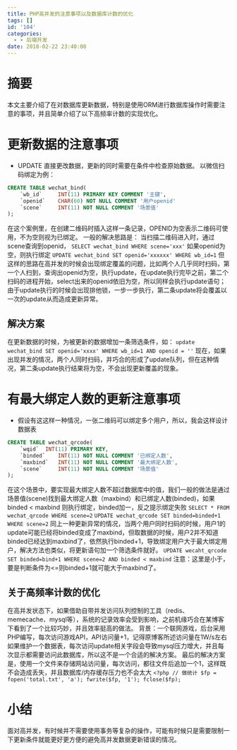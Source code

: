 ```yaml
---
title: PHP高并发的注意事项以及数据库计数的优化
tags: []
id: '104'
categories:
  - - 后端开发
date: 2018-02-22 23:40:08
---
```




# 摘要

本文主要介绍了在对数据库更新数据，特别是使用ORM进行数据库操作时需要注意的事项，并且简单介绍了以下高频率计数的实现优化。

# 更新数据的注意事项

*   UPDATE 直接更改数据，更新的同时需要在条件中检查原始数据。 以微信扫码绑定为例：

```sql
CREATE TABLE wechat_bind(
    `wb_id`     INT(11) PRIMARY KEY COMMENT '主键',
    `openid`    CHAR(60) NOT NULL COMMENT '用户openid'
    `scene`     INT(11) NOT NULL COMMENT '场景值'
);
```

在这个案例里，在创建二维码时插入这样一条记录，OPENID为空表示二维码可使用，不为空则视为已绑定。 一般的解决思路是： 当扫描二维码进入时，通过scene查询到openid， `SELECT wechat_bind WHERE scene='xxx'` 如果openid为空，则执行绑定 `UPDATE wechat_bind SET openid='xxxxxx' WHERE wb_id=1` 但这样的思路在高并发的时候会出现绑定覆盖的问题，比如两个人几乎同时扫码，第一个人扫到，查询出openid为空，执行update，在update执行完毕之前，第二个扫码的进程开始，select出来的openid依旧为空，所以同样会执行update语句；由于update执行的时候会出现排他锁，一步一步执行，第二条update将会覆盖以一次的update从而造成更新异常。

## 解决方案

在更新数据的时候，为被更新的数据增加一条筛选条件，如： `update wechat_bind SET openid='xxxx' WHERE wb_id=1 AND openid = ''` 现在，如果出现并发的情况，两个人同时扫码，并巧合的形成了update队列，但在这种情况，第二条update执行结果将为空，不会出现更新覆盖的现象。

# 有最大绑定人数的更新注意事项

*   假设有这这样一种情况，一张二维码可以绑定多个用户，所以，我会这样设计数据表

```sql
CREATE TABLE wechat_qrcode(
    `wqid`  INT(11) PRIMARY KEY,
    `binded`    INT(11) NOT NULL COMMENT '已绑定人数',
    `maxbind`   INT(11) NOT NULL COMMENT '最大绑定人数',
    `scene`     INT(11) NOT NULL COMMENT '场景值'
);
```

在这个场景中，要实现最大绑定人数不超过数据库中的值，我们一般的做法是通过场景值(scene)找到最大绑定人数（maxbind）和已绑定人数(binded)，如果binded < maxbind 则执行绑定，binded加一，反之提示绑定失败 `SELECT * FROM wechat_qrcode WHERE scene=2` `UPDATE wechat_qrcode SET binded=binded+1 WHERE scene=2` 同上一种更新异常的情况，当两个用户同时扫码的时候，用户1的update可能已经将binded变成了maxbind，但取数据的时候，用户2并不知道binded已经达到maxbind了，依然执行binded+1，导致绑定用户大于最大绑定用户，解决方法也类似，将更新语句加一个筛选条件就好。 `UPDATE wecaht_qrcode SET binded=bind+1 WHERE scene=2 AND binded < maxbind` 注意：这里是小于，要是判断条件为<=则binded+1就可能大于maxbind了。

## 关于高频率计数的优化

在高并发状态下，如果借助自带并发访问队列控制的工具（redis、memecache、mysql等），系统的记录效率会受到影响，之前机缘巧合在某博客下看到了一个比较巧妙，并且效率挺高的做法。 背景：一个联网游戏，后台采用PHP编写，每次访问游戏API，API访问量+1，记得原博客所述访问量在1W/s左右 如果维护一个数据表，每次访问update相关字段会导致mysql压力增大，并且每次显示都需要访问此数据库，所以这不是一个合适的解决方案。 最后的解决方案是，使用一个文件来存储网站访问量，每次访问，都往文件后追加一个1，这样既不会造成丢失，并且数据库/内存缓存压力也不会太大 `<?php // 做统计 $fp = fopen('total.txt', 'a'); fwrite($fp, '1'); fclose($fp);`

# 小结

面对高并发，有时候并不需要使用事务等复杂的操作，可能有时候只是需要限制一下更新条件就能更好更方便的避免高并发数据更新错误的情况。